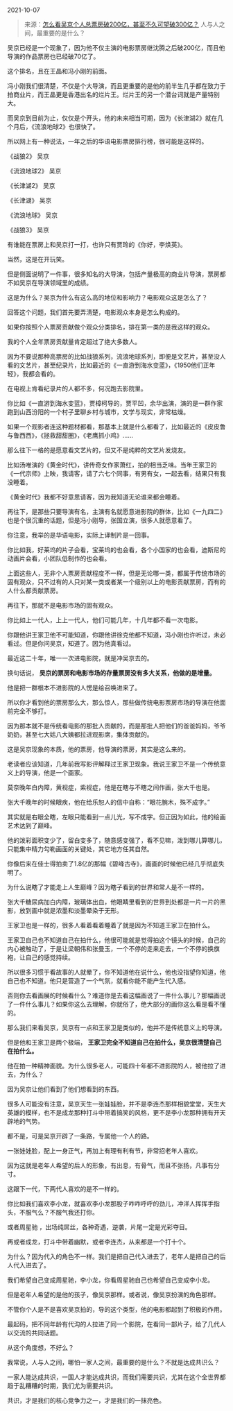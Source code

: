 2021-10-07

> 来源：[怎么看吴京个人总票房破200亿，甚至不久可望破300亿？](http://mp.weixin.qq.com/s?__biz=MzU0MjYwNDU2Mw==&mid=2247501362&idx=2&sn=f416b42f0639387b29a2c7e6b20a6356&chksm=fb1aaa4ecc6d2358a1af9deee1764f8207f0bee033236ec1951ff29048bc5c09762a179722bc&scene=27#wechat_redirect)
> 人与人之间，最重要的是什么？

吴京已经是一个现象了，因为他不仅主演的电影票房继沈腾之后破200亿，而且他导演的作品票房也已经破70亿了。  

  

这个排名，且在王晶和冯小刚的前面。  

  

冯小刚我们很清楚，不仅是个大导演，而且更重要的是他的前半生几乎都在致力于拍商业片，而王晶更是香港出名的烂片王。烂片王的另一个潜台词就是产量特别大。

  

而吴京到目前为止，仅仅是个开头，他的未来相当可期，因为《长津湖2》就在几个月后，《流浪地球2》也很快了。

  

所以网上有一种说法，一年之后的华语电影票房排行榜，很可能是这样的。

  

《战狼2》 吴京  

《流浪地球2》 吴京  

《长津湖2》 吴京  

《长津湖》 吴京

《流浪地球》 吴京

《战狼3》 吴京  

  

有谁能在票房上和吴京打一打，也许只有贾玲的《你好，李焕英》。

  

当然，这是在开玩笑。  

  

但是侧面说明了一件事，很多知名的大导演，包括产量极高的商业片导演，票房都不如吴京在导演领域里的成绩。  

  

这是为什么？吴京为什么有这么高的地位和影响力？电影观众这是怎么了？

  

回答这个问题，我们首先要弄清楚，电影观众本身是怎么构成的。  

  

如果你按照个人票房贡献做个观众分类排名，排在第一类的是我这样的观众。

  

我的个人全年票房贡献量肯定超过了绝大多数人。

  

因为不要说那种高票房的比如战狼系列，流浪地球系列，即便是文艺片，甚至没人看的文艺片，甚至纪录片，比如最近的《一直游到海水变蓝》，《1950他们正年轻》，我都会看的。  

  

在电视上肯看纪录片的人都不多，何况跑去影院里。

  

你比如《一直游到海水变蓝》，贾樟柯导的，贾平凹，余华出演，演的是一群作家跑到山西汾阳的一个村子里聊乡村与城市，文学与现实，非常枯燥。

  

如果一个观影者连这种题材都看，那基本上就是什么都看了，比如最近的《皮皮鲁与鲁西西》，《拯救甜甜圈》，《老鹰抓小鸡》......

  

那么往下一格的是愿意看文艺片的，但又不是纯粹的文艺片发烧友。  

  

比如汤唯演的《黄金时代》，讲传奇女作家萧红，拍的相当乏味。当年王家卫的《一代宗师》上映，我请客，请了六七个同事，有男有女，一起去看，结果只有我没睡着。  

  

《黄金时代》我都不好意思请客，因为我知道无论谁来都会睡着。

  

再往下，是那些只要导演有名，主演有名就愿意进影院的群体，比如《一九四二》也是个很沉重的话题，但是冯小刚导，张国立演，很多人就愿意看了。  

  

你注意，我举的是华语电影，实际上译制片是一回事。

  

你比如我，好莱坞的片子会看，宝莱坞的也会看，各个小国家的也会看，迪斯尼的动画片会看，小团队低制作的也会看。

  

上面这些人，无非个人票房贡献程度不一样，但是无论哪一类，都属于传统市场的固有观众，只不过有的人只对某一类或者某一个级别以上的电影贡献票房，而有的人什么都贡献票房。  

  

再往下，那就不是电影市场的固有观众。

  

你比如上一代人，上上一代人，他们可能几年，十几年都不看一次电影。

  

你跟他讲王家卫他不可能知道，你跟他讲徐克他都不知道，冯小刚也许听过，未必看过。但是你问吴京，知道了。因为他真看过。

  

最近这二十年，唯一一次进电影院，就是冲吴京去的。  

  

换句话说， **吴京的票房和电影市场的存量票房没有多大关系，他做的是增量。**

  

他是把一群根本不进影院的人愣是给召唤进来了。

  

所以你才看到他的票房那么大，那么惊人，那些做传统电影票房市场的导演在他面前完全不够打。

  

因为那本就不是传统看电影的那批人贡献的，而是那批人把他们的爸爸妈妈，爷爷奶奶，甚至七大姑八大姨都拉进观影席，集体贡献的。  

  

这是吴京现象的本质，他的票房，他导演的票房，其实是这么来的。  

  

老读者应该知道，几年前我写影评解释过王家卫现象。我说王家卫不是一个传统意义上的导演，他是一个画家。  

  

莫奈晚年白内障，黄视症，紫视症，他是在瞎与不瞎之间作画，张大千也是。  

  

张大千晚年的时候眼疾，他在给乐恕人的信中自称：“眼花腕木，殊不成字。”

  

其实就是右眼全瞎，左眼只能看到一点儿光，写不成字。但正因为如此，他的绘画艺术达到了巅峰。

  

他的泼彩面积变少了，留白变多了，随意感变强了，看不见嘛，泼到哪儿算哪儿，只能集中精力勾勒画面的关键处，其它地方任其自然。  

  

你像后来在佳士得拍卖了1.8亿的那幅《碧峰古寺》，画画的时候他已经几乎彻底失明了。

  

为什么说瞎了才能走上人生巅峰？因为瞎子看到的世界和常人是不一样的。  

  

张大千糖尿病加白内障，玻璃体出血，他眼睛里看到的世界到处都是一片一片的黑影，放到画中就是浓墨和淡墨晕染于无形。  

  

王家卫也是一样的，很多人看着看着睡着了就是因为不知道王家卫在拍什么。  

  

王家卫自己也不知道自己在拍什么，他很可能就是觉得拍这个镜头的时候，自己的内心被触动了，于是让梁朝伟和张曼玉，一个不停的走来走去，一个不停的换旗袍，让自己的感觉持续。

  

所以很多习惯于看故事的人就晕了，你不知道他在说什么，他也没指望你知道，他自己也不知道。他只是营造了一个气氛，就看你能不能产生代入感。  

  

否则你去看画展的时候看什么？难道你是去看这幅画说了一件什么事儿？那幅画说了一件什么事儿？如果你这么去理解，你就俗了，绝大部分的画你这么看是看不懂的。  

  

那么我们来看吴京，吴京有一点和王家卫是类似的，他并不是传统意义上的导演。  

  

但是他和王家卫是两个极端， **王家卫完全不知道自己在拍什么，吴京很清楚自己在拍什么。**  

  

他在拍一种精神面貌。为什么很多老人，可能四十年都不进影院的人，被他拉了进去，为什么？  

  

因为吴京让他们看到了他们想看到的东西。

  

很多人可能没有注意，吴京天生一张娃娃脸，并不是李连杰那样相貌堂堂，天生大英雄的模样，也不是成龙那种打斗中带着搞笑的风格，更不是李小龙那种拥有开天辟地的气势。

  

都不是，可是吴京开辟了一条路，专属他一个人的路。

  

一张娃娃脸，配上一身正气，再加上有理有利有节，非常招老年人喜欢。  

  

因为这就是老年人希望的后人的形象，有出息，有骨气，而且不张扬，凡事有分寸。  

  

这跟下一代，下两代人喜欢的是不一样的。  

  

你比如我们喜欢李小龙，就喜欢李小龙那股子咋咋呼呼的劲儿，冲洋人挥挥手指头，不服气么？不服气我还打你。

  

或者周星驰 ，出场纯屌丝，各种奇遇，逆袭，片尾一定是光彩夺目。  

  

再或者成龙，打斗中带着幽默，或者李连杰，从来都是一个打十个。

  

为什么？因为代入的角色不一样。我们是把自己代入进去了，老年人是把自己的后人代入进去了。  

  

我们希望自己变成周星驰，李小龙，你看周星驰自己也希望自己变成李小龙。  

  

但是老年人希望的是他的孩子，像吴京那样。或者说，像吴京扮演的角色那样。

  

不管你个人是不是喜欢吴京拍的，导的这个类型，他的电影都起到了积极的作用。

  

最起码，把不同年龄有代沟的人拉进了同一个影院，在看同一部片子，给了几代人以交流的共同话题。

  

从这个角度想，不好么？

  

我常说，人与人之间，哪怕一家人之间，最重要的是什么？不就是达成共识么？

  

一家人能达成共识，一国人才能达成共识，而我们需要共识，尤其在这个全世界都趋于乱糟糟的时期，我们尤为需要共识。

  

共识，才是我们的核心竞争力之一，才是我们的一抹亮色。

